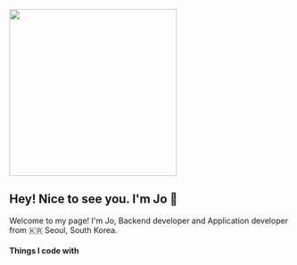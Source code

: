 <img align="center" src="https://github.com/user-attachments/assets/86753676-b6f0-4357-9dab-411464969c2d" width="300"/>


## Hey! Nice to see you. I'm Jo 👋

<!--

-->
Welcome to my page!
I'm Jo, Backend developer and Application developer from 🇰🇷 Seoul, South Korea.
#### Things I code with
